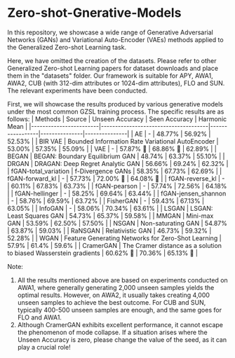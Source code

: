 # Zero-shot-Gnerative-Models
In this repository, we showcase a wide range of Generative Adversarial Networks (GANs) and Variational Auto-Encoder (VAEs) methods applied to the Generalized Zero-shot Learning task.

Here, we have omitted the creation of the datasets. Please refer to other Generalized Zero-shot Learning papers for dataset downloads and place them in the "datasets" folder.
Our framework is suitable for APY, AWA1, AWA2, CUB (with 312-dim attributes or 1024-dim attributes), FLO and SUN. The relevant experiments have been conducted.

First, we will showcase the results produced by various generative models under the most common GZSL training process. The specific results are as follows:
| Methods                | Source                        | Unseen Accuracy | Seen Accuracy | Harmonic Mean |
|------------------------|--------------------------------------|-----------------|---------------|---------------|
| AE                     | -                                    | 48.77%          | 56.92%        | 52.53%        |
| BIR VAE                | Bounded Information Rate Variational AutoEncoder | 53.00%          | 57.35%        | 55.09%        |
| VAE                    | -                                    | 57.87% 🔴       | 68.86% 🔵     | 62.89%        |
| BEGAN                  | BEGAN: Boundary Equilibrium GAN      | 48.74%          | 63.37%        | 55.10%        |
| DRGAN                  | DRAGAN: Deep Regret Analytic GAN     | 56.66%          | 69.24%        | 62.32%        |
| fGAN-total_variation   | f-Divergence GANs                     | 58.35%          | 67.73%        | 62.69%        |
| fGAN-forward_kl        | -                                    | 57.73%          | 72.00% 🔴     | 64.08% 🔵     |
| fGAN-reverse_kl        | -                                    | 60.11%          | 67.83%        | 63.73%        |
| fGAN-pearson           | -                                    | 57.74%          | 72.56%        | 64.18%        |
| fGAN-hellinger         | -                                    | 58.25%          | 69.64%        | 63.44%        |
| fGAN-jensen_shannon    | -                                    | 58.76%          | 69.59%        | 63.72%        |
| FisherGAN              | -                                    | 59.43%          | 67.13%        | 63.05%        |
| InfoGAN                | -                                    | 58.06%          | 70.34%        | 63.61%        |
| LSGAN                  | LSGAN: Least Squares GAN             | 54.73%          | 65.37%        | 59.58%        |
| MMGAN                  | Mini-max GAN                         | 53.59%          | 62.50%        | 57.50%        |
| NSGAN                  | Non-saturating GAN                   | 54.87%          | 63.87%        | 59.03%        |
| RaNSGAN                | Relativistic GAN                     | 46.73%          | 59.32%        | 52.28%        |
| WGAN                   | Feature Generating Networks for Zero-Shot Learning | 57.9%           | 61.4%         | 59.6%         |
| CramerGAN              | The Cramer distance as a solution to biased Wasserstein gradients | 60.62% 🔵       | 70.36%        | 65.13% 🔴     |

Note: 
1. All the results mentioned above are based on experiments conducted on AWA1, where generally generating 2,000 unseen samples yields the optimal results. However, on AWA2, it usually takes creating 4,000 unseen samples to achieve the best outcome. For CUB and SUN, typically 400-500 unseen samples are enough, and the same goes for FLO and AWA1. 
2. Although CramerGAN exhibits excellent performance, it cannot escape the phenomenon of mode collapse. If a situation arises where the Unseen Accuracy is zero, please change the value of the seed, as it can play a crucial role!
